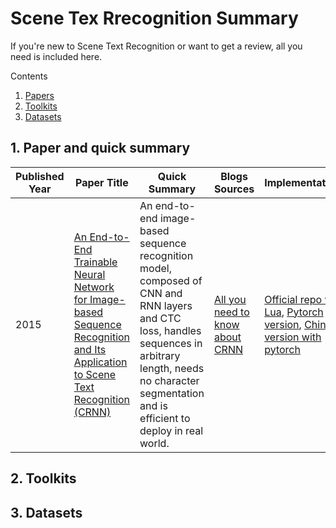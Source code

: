 # Scene Tex Rrecognition Summary
If you're new to Scene Text Recognition or want to get a review, all you need is included here.

Contents
1. [Papers](#1-paper-and-quick-summary)
2. [Toolkits](#2-toolkits)
3. [Datasets](#3-datasets)

<h2 id='paper'>1. Paper and quick summary</h2>

| Published Year  | Paper Title | Quick Summary | Blogs Sources | Implementations |
| ------------- | ------------- | ------------- | ------------- | ------------- |
| 2015  |  [An End-to-End Trainable Neural Network for Image-based Sequence Recognition and Its Application to Scene Text Recognition (CRNN)](https://arxiv.org/pdf/1507.05717.pdf)  | An end-to-end image-based sequence recognition model, composed of CNN and RNN layers and CTC loss, handles sequences in arbitrary length, needs no character segmentation and is efficient to deploy in real world.  | [All you need to know about CRNN](https://momo4826.github.io/2022/12/02/all-you-need-to-know-about-crnn)  | [Official repo with Lua](https://github.com/bgshih/crnn), [Pytorch version](https://github.com/meijieru/crnn.pytorch), [Chinese version with pytorch](https://github.com/Sierkinhane/CRNN_Chinese_Characters_Rec) |


<h2 id='toolkits'>2. Toolkits</h2>

<h2 id='datasets'>3. Datasets</h2>

